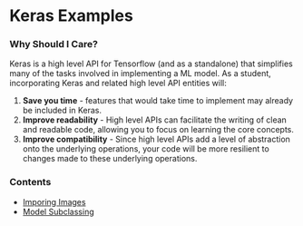 # Keras Examples

### Why Should I Care?

Keras is a high level API for Tensorflow (and as a standalone) that
simplifies many of the tasks involved in implementing a ML model. As a
student, incorporating Keras and related high level API entities will:

1. **Save you time** - features that would take time to implement may already
be included in Keras.
2. **Improve readability** - High level APIs can facilitate the writing of clean
and readable code, allowing you to focus on learning the core concepts.
3. **Improve compatibility** - Since high level APIs add a level of abstraction onto the
underlying operations, your code will be more resilient to changes made to these
underlying operations.

### Contents

* [Imporing Images](./ImageDataGenerator.ipynb)
* [Model Subclassing](./ModelSubclassing.ipynb)
